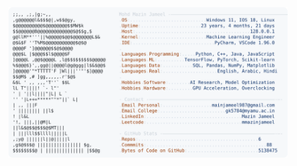 <picture>
  <source srcset="https://raw.githubusercontent.com/mmazinjameel/mmazinjameel/main/dark_mode.svg?v=1743019880" media="(prefers-color-scheme: dark)">
  <img src="https://raw.githubusercontent.com/mmazinjameel/mmazinjameel/main/light_mode.svg?v=1743019880">
</picture>
